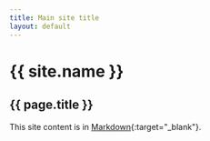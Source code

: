 ```yaml
---
title: Main site title
layout: default
---
```


# {{ site.name }}
## {{ page.title }}


This site content is in [Markdown](https://github.com/adam-p/markdown-here/wiki/Markdown-Cheatsheet){:target="_blank"}.

<!-- Tambien hay html tags en Markdown -->
